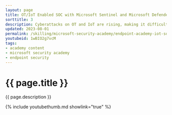 ```yaml
---
layout: page
title: OT/IoT Enabled SOC with Microsoft Sentinel and Microsoft Defender for IoT
sorttitle: 3
description: Cyberattacks on OT and IoT are rising, making it difficult for SOCs to respond to emerging threats quickly and efficiently. Explore the security challenges of IoT/OT attacks and how it impacts managing security operations in today’s modern SOC.
updated: 2023-08-01
permalink: /skilling/microsoft-security-academy/endpoint-academy-iot-soc
youtubeid: 1wBIO2g7vcM
tags: 
- academy content
- microsoft security academy
- endpoint security
---
```


# {{ page.title }}

{{ page.description }}

{% include youtubethumb.md showlink="true" %}